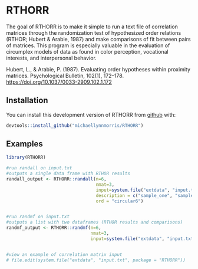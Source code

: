 
<!-- README.md is generated from README.Rmd. Please edit that file -->

# RTHORR

<!-- badges: start -->

<!-- badges: end -->

The goal of RTHORR is to make it simple to run a text file of
correlation matrices through the randomization test of hypothesized
order relations (RTHOR; Hubert & Arabie, 1987) and make comparisons of
fit between pairs of matrices. This program is especially valuable in
the evaluation of circumplex models of data as found in color
perception, vocational interests, and interpersonal behavior.

Hubert, L., & Arabie, P. (1987). Evaluating order hypotheses within
proximity matrices. Psychological Bulletin, 102(1), 172–178.
<https://doi.org/10.1037/0033-2909.102.1.172>

## Installation

You can install this development version of RTHORR from
[github](https://github.com/) with:

``` r
devtools::install_github("michaellynnmorris/RTHORR")
```

## Examples

``` r
library(RTHORR)

#run randall on input.txt
#outputs a single data frame with RTHOR results
randall_output <- RTHORR::randall(n=6,
                                  nmat=3,
                                  input=system.file("extdata", "input.txt", package = "RTHORR"),
                                  description = c("sample_one", "sample_two", "sample_three"),
                                  ord = "circular6")


#run randmf on input.txt
#outputs a list with two dataframes (RTHOR results and comparisons)
randmf_output <- RTHORR::randmf(n=6,
                                nmat=3,
                                input=system.file("extdata", "input.txt", package = "RTHORR"))


#view an example of correlation matrix input
# file.edit(system.file("extdata", "input.txt", package = "RTHORR"))
```
